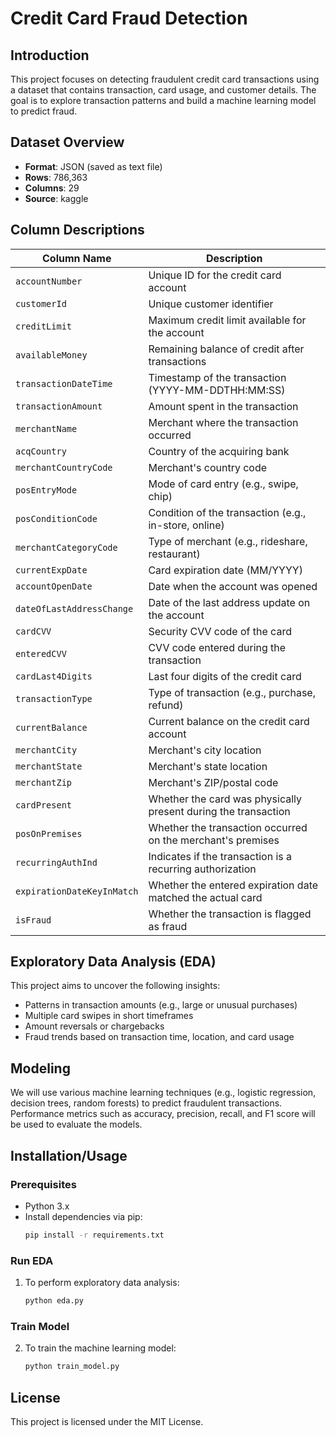 # Credit Card Fraud Detection

## Introduction
This project focuses on detecting fraudulent credit card transactions using a dataset that contains transaction, card usage, and customer details. The goal is to explore transaction patterns and build a machine learning model to predict fraud.

## Dataset Overview
- **Format**: JSON (saved as text file)
- **Rows**: 786,363
- **Columns**: 29
- **Source**: kaggle

## Column Descriptions
| Column Name               | Description                                                 |
|---------------------------|-------------------------------------------------------------|
| `accountNumber`            | Unique ID for the credit card account                       |
| `customerId`               | Unique customer identifier                                  |
| `creditLimit`              | Maximum credit limit available for the account              |
| `availableMoney`           | Remaining balance of credit after transactions              |
| `transactionDateTime`      | Timestamp of the transaction (YYYY-MM-DDTHH:MM:SS)          |
| `transactionAmount`        | Amount spent in the transaction                             |
| `merchantName`             | Merchant where the transaction occurred                     |
| `acqCountry`               | Country of the acquiring bank                               |
| `merchantCountryCode`      | Merchant's country code                                     |
| `posEntryMode`             | Mode of card entry (e.g., swipe, chip)                      |
| `posConditionCode`         | Condition of the transaction (e.g., in-store, online)       |
| `merchantCategoryCode`     | Type of merchant (e.g., rideshare, restaurant)              |
| `currentExpDate`           | Card expiration date (MM/YYYY)                              |
| `accountOpenDate`          | Date when the account was opened                            |
| `dateOfLastAddressChange`  | Date of the last address update on the account              |
| `cardCVV`                  | Security CVV code of the card                               |
| `enteredCVV`               | CVV code entered during the transaction                     |
| `cardLast4Digits`          | Last four digits of the credit card                         |
| `transactionType`          | Type of transaction (e.g., purchase, refund)               |
| `currentBalance`           | Current balance on the credit card account                  |
| `merchantCity`             | Merchant's city location                                    |
| `merchantState`            | Merchant's state location                                   |
| `merchantZip`              | Merchant's ZIP/postal code                                  |
| `cardPresent`              | Whether the card was physically present during the transaction |
| `posOnPremises`            | Whether the transaction occurred on the merchant's premises |
| `recurringAuthInd`         | Indicates if the transaction is a recurring authorization   |
| `expirationDateKeyInMatch` | Whether the entered expiration date matched the actual card |
| `isFraud`                  | Whether the transaction is flagged as fraud                 |

## Exploratory Data Analysis (EDA)
This project aims to uncover the following insights:
- Patterns in transaction amounts (e.g., large or unusual purchases)
- Multiple card swipes in short timeframes
- Amount reversals or chargebacks
- Fraud trends based on transaction time, location, and card usage

## Modeling
We will use various machine learning techniques (e.g., logistic regression, decision trees, random forests) to predict fraudulent transactions. Performance metrics such as accuracy, precision, recall, and F1 score will be used to evaluate the models.

## Installation/Usage

### Prerequisites
- Python 3.x
- Install dependencies via pip:
    ```bash
    pip install -r requirements.txt
    ```

### Run EDA
1. To perform exploratory data analysis:
    ```bash
    python eda.py
    ```

### Train Model
2. To train the machine learning model:
    ```bash
    python train_model.py
    ```

## License
This project is licensed under the MIT License.
